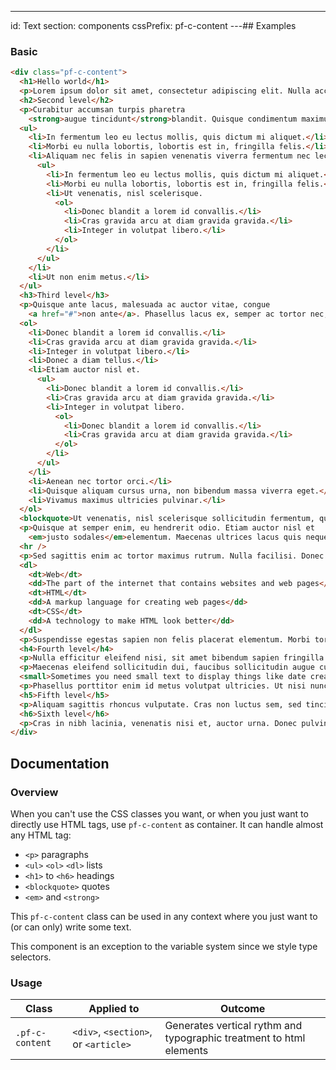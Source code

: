 ---
id: Text
section: components
cssPrefix: pf-c-content
---## Examples

### Basic

```html
<div class="pf-c-content">
  <h1>Hello world</h1>
  <p>Lorem ipsum dolor sit amet, consectetur adipiscing elit. Nulla accumsan, metus ultrices eleifend gravida, nulla nunc varius lectus, nec rutrum justo nibh eu lectus. Ut vulputate semper dui. Fusce erat odio, sollicitudin vel erat vel, interdum mattis neque. Sub works as well!</p>
  <h2>Second level</h2>
  <p>Curabitur accumsan turpis pharetra
    <strong>augue tincidunt</strong>blandit. Quisque condimentum maximus mi, sit amet commodo arcu rutrum id. Proin pretium urna vel cursus venenatis. Suspendisse potenti. Etiam mattis sem rhoncus lacus dapibus facilisis. Donec at dignissim dui. Ut et neque nisl.</p>
  <ul>
    <li>In fermentum leo eu lectus mollis, quis dictum mi aliquet.</li>
    <li>Morbi eu nulla lobortis, lobortis est in, fringilla felis.</li>
    <li>Aliquam nec felis in sapien venenatis viverra fermentum nec lectus.
      <ul>
        <li>In fermentum leo eu lectus mollis, quis dictum mi aliquet.</li>
        <li>Morbi eu nulla lobortis, lobortis est in, fringilla felis.</li>
        <li>Ut venenatis, nisl scelerisque.
          <ol>
            <li>Donec blandit a lorem id convallis.</li>
            <li>Cras gravida arcu at diam gravida gravida.</li>
            <li>Integer in volutpat libero.</li>
          </ol>
        </li>
      </ul>
    </li>
    <li>Ut non enim metus.</li>
  </ul>
  <h3>Third level</h3>
  <p>Quisque ante lacus, malesuada ac auctor vitae, congue
    <a href="#">non ante</a>. Phasellus lacus ex, semper ac tortor nec, fringilla condimentum orci. Fusce eu rutrum tellus.</p>
  <ol>
    <li>Donec blandit a lorem id convallis.</li>
    <li>Cras gravida arcu at diam gravida gravida.</li>
    <li>Integer in volutpat libero.</li>
    <li>Donec a diam tellus.</li>
    <li>Etiam auctor nisl et.
      <ul>
        <li>Donec blandit a lorem id convallis.</li>
        <li>Cras gravida arcu at diam gravida gravida.</li>
        <li>Integer in volutpat libero.
          <ol>
            <li>Donec blandit a lorem id convallis.</li>
            <li>Cras gravida arcu at diam gravida gravida.</li>
          </ol>
        </li>
      </ul>
    </li>
    <li>Aenean nec tortor orci.</li>
    <li>Quisque aliquam cursus urna, non bibendum massa viverra eget.</li>
    <li>Vivamus maximus ultricies pulvinar.</li>
  </ol>
  <blockquote>Ut venenatis, nisl scelerisque sollicitudin fermentum, quam libero hendrerit ipsum, ut blandit est tellus sit amet turpis.</blockquote>
  <p>Quisque at semper enim, eu hendrerit odio. Etiam auctor nisl et
    <em>justo sodales</em>elementum. Maecenas ultrices lacus quis neque consectetur, et lobortis nisi molestie.</p>
  <hr />
  <p>Sed sagittis enim ac tortor maximus rutrum. Nulla facilisi. Donec mattis vulputate risus in luctus. Maecenas vestibulum interdum commodo.</p>
  <dl>
    <dt>Web</dt>
    <dd>The part of the internet that contains websites and web pages</dd>
    <dt>HTML</dt>
    <dd>A markup language for creating web pages</dd>
    <dt>CSS</dt>
    <dd>A technology to make HTML look better</dd>
  </dl>
  <p>Suspendisse egestas sapien non felis placerat elementum. Morbi tortor nisl, suscipit sed mi sit amet, mollis malesuada nulla. Nulla facilisi. Nullam ac erat ante.</p>
  <h4>Fourth level</h4>
  <p>Nulla efficitur eleifend nisi, sit amet bibendum sapien fringilla ac. Mauris euismod metus a tellus laoreet, at elementum ex efficitur.</p>
  <p>Maecenas eleifend sollicitudin dui, faucibus sollicitudin augue cursus non. Ut finibus eleifend arcu ut vehicula. Mauris eu est maximus est porta condimentum in eu justo. Nulla id iaculis sapien.</p>
  <small>Sometimes you need small text to display things like date created</small>
  <p>Phasellus porttitor enim id metus volutpat ultricies. Ut nisi nunc, blandit sed dapibus at, vestibulum in felis. Etiam iaculis lorem ac nibh bibendum rhoncus. Nam interdum efficitur ligula sit amet ullamcorper. Etiam tristique, leo vitae porta faucibus, mi lacus laoreet metus, at cursus leo est vel tellus. Sed ac posuere est. Nunc ultricies nunc neque, vitae ultricies ex sodales quis. Aliquam eu nibh in libero accumsan pulvinar. Nullam nec nisl placerat, pretium metus vel, euismod ipsum. Proin tempor cursus nisl vel condimentum. Nam pharetra varius metus non pellentesque.</p>
  <h5>Fifth level</h5>
  <p>Aliquam sagittis rhoncus vulputate. Cras non luctus sem, sed tincidunt ligula. Vestibulum at nunc elit. Praesent aliquet ligula mi, in luctus elit volutpat porta. Phasellus molestie diam vel nisi sodales, a eleifend augue laoreet. Sed nec eleifend justo. Nam et sollicitudin odio.</p>
  <h6>Sixth level</h6>
  <p>Cras in nibh lacinia, venenatis nisi et, auctor urna. Donec pulvinar lacus sed diam dignissim, ut eleifend eros accumsan. Phasellus non tortor eros. Ut sed rutrum lacus. Etiam purus nunc, scelerisque quis enim vitae, malesuada ultrices turpis. Nunc vitae maximus purus, nec consectetur dui. Suspendisse euismod, elit vel rutrum commodo, ipsum tortor maximus dui, sed varius sapien odio vitae est. Etiam at cursus metus.</p>
</div>
```

## Documentation

### Overview

When you can't use the CSS classes you want, or when you just want to directly use HTML tags, use `pf-c-content` as container. It can handle almost any HTML tag:

-   `<p>` paragraphs
-   `<ul>` `<ol>` `<dl>` lists
-   `<h1>` to `<h6>` headings
-   `<blockquote>` quotes
-   `<em>` and `<strong>`

This `pf-c-content` class can be used in any context where you just want to (or can only) write some text.

This component is an exception to the variable system since we style type selectors.

### Usage

| Class           | Applied to                           | Outcome                                                             |
| --------------- | ------------------------------------ | ------------------------------------------------------------------- |
| `.pf-c-content` | `<div>`, `<section>`, or `<article>` | Generates vertical rythm and typographic treatment to html elements |
